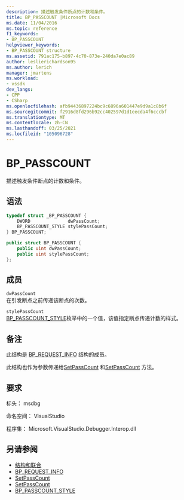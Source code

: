 ```yaml
---
description: 描述触发条件断点的计数和条件。
title: BP_PASSCOUNT |Microsoft Docs
ms.date: 11/04/2016
ms.topic: reference
f1_keywords:
- BP_PASSCOUNT
helpviewer_keywords:
- BP_PASSCOUNT structure
ms.assetid: 791ac175-b897-4c70-873e-240da7e0ac89
author: leslierichardson95
ms.author: lerich
manager: jmartens
ms.workload:
- vssdk
dev_langs:
- CPP
- CSharp
ms.openlocfilehash: afb94436897224bc9c6896a601447e9d9a1c8b6f
ms.sourcegitcommit: f2916d8fd296b92cc402597d1d1eecda4f6cccbf
ms.translationtype: MT
ms.contentlocale: zh-CN
ms.lasthandoff: 03/25/2021
ms.locfileid: "105096728"
---
```

# <a name="bp_passcount"></a>BP_PASSCOUNT
描述触发条件断点的计数和条件。

## <a name="syntax"></a>语法

```cpp
typedef struct _BP_PASSCOUNT {
    DWORD              dwPassCount;
    BP_PASSCOUNT_STYLE stylePassCount;
} BP_PASSCOUNT;
```

```csharp
public struct BP_PASSCOUNT {
    public uint dwPassCount;
    public uint stylePassCount;
};
```

## <a name="members"></a>成员
`dwPassCount`\
在引发断点之前传递该断点的次数。

`stylePassCount`\
[BP_PASSCOUNT_STYLE](../../../extensibility/debugger/reference/bp-passcount-style.md)枚举中的一个值，该值指定断点传递计数的样式。

## <a name="remarks"></a>备注
此结构是 [BP_REQUEST_INFO](../../../extensibility/debugger/reference/bp-request-info.md) 结构的成员。

此结构也作为参数传递给[SetPassCount](../../../extensibility/debugger/reference/idebugboundbreakpoint2-setpasscount.md) 和[SetPassCount](../../../extensibility/debugger/reference/idebugpendingbreakpoint2-setpasscount.md) 方法。

## <a name="requirements"></a>要求
标头： msdbg

命名空间： VisualStudio

程序集： Microsoft.VisualStudio.Debugger.Interop.dll

## <a name="see-also"></a>另请参阅
- [结构和联合](../../../extensibility/debugger/reference/structures-and-unions.md)
- [BP_REQUEST_INFO](../../../extensibility/debugger/reference/bp-request-info.md)
- [SetPassCount](../../../extensibility/debugger/reference/idebugboundbreakpoint2-setpasscount.md)
- [SetPassCount](../../../extensibility/debugger/reference/idebugpendingbreakpoint2-setpasscount.md)
- [BP_PASSCOUNT_STYLE](../../../extensibility/debugger/reference/bp-passcount-style.md)
